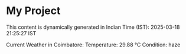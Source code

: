 # My Project

This content is dynamically generated in Indian Time (IST): 2025-03-18 21:25:27 IST


Current Weather in Coimbatore:
Temperature: 29.88 °C
Condition: haze
